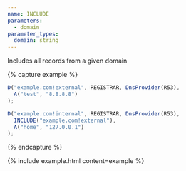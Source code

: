 ```yaml
---
name: INCLUDE
parameters:
  - domain
parameter_types:
  domain: string
---
```


Includes all records from a given domain


{% capture example %}
```javascript
D("example.com!external", REGISTRAR, DnsProvider(R53),
  A("test", "8.8.8.8")
);

D("example.com!internal", REGISTRAR, DnsProvider(R53),
  INCLUDE("example.com!external"),
  A("home", "127.0.0.1")
);
```
{% endcapture %}

{% include example.html content=example %}
